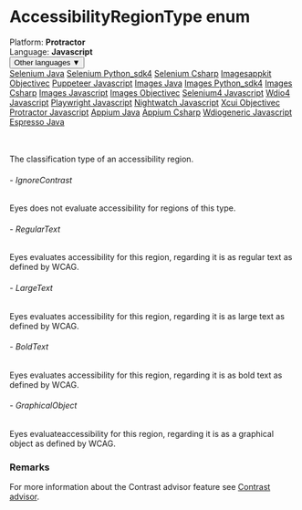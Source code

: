 # AccessibilityRegionType enum
<div class='platform-bar-container-div'><div class='platform-bar-div'>Platform:  <b> Protractor</b>
</div><div class='platform-bar-div'>Language: <b>Javascript</b></div><div class='dropdown-button-container-div'><button class='sdk-language-dropdown-button'>Other languages ▼</button><div class='dropdown-content'>
<a href='../../selenium/java/accessibilityregiontype'>Selenium Java</a>
<a href='../../selenium/python_sdk4/accessibilityregiontype'>Selenium Python_sdk4</a>
<a href='../../selenium/csharp/accessibilityregiontype'>Selenium Csharp</a>
<a href='../../imagesappkit/objectivec/accessibilityregiontype'>Imagesappkit Objectivec</a>
<a href='../../puppeteer/javascript/accessibilityregiontype'>Puppeteer Javascript</a>
<a href='../../images/java/accessibilityregiontype'>Images Java</a>
<a href='../../images/python_sdk4/accessibilityregiontype'>Images Python_sdk4</a>
<a href='../../images/csharp/accessibilityregiontype'>Images Csharp</a>
<a href='../../images/javascript/accessibilityregiontype'>Images Javascript</a>
<a href='../../images/objectivec/accessibilityregiontype'>Images Objectivec</a>
<a href='../../selenium4/javascript/accessibilityregiontype'>Selenium4 Javascript</a>
<a href='../../wdio4/javascript/accessibilityregiontype'>Wdio4 Javascript</a>
<a href='../../playwright/javascript/accessibilityregiontype'>Playwright Javascript</a>
<a href='../../nightwatch/javascript/accessibilityregiontype'>Nightwatch Javascript</a>
<a href='../../xcui/objectivec/accessibilityregiontype'>Xcui Objectivec</a>
<a href='../../protractor/javascript/accessibilityregiontype'>Protractor Javascript</a>
<a href='../../appium/java/accessibilityregiontype'>Appium Java</a>
<a href='../../appium/csharp/accessibilityregiontype'>Appium Csharp</a>
<a href='../../wdiogeneric/javascript/accessibilityregiontype'>Wdiogeneric Javascript</a>
<a href='../../espresso/java/accessibilityregiontype'>Espresso Java</a>
</div></div><br /><br /></div>

The classification type of an accessibility region. 
###### - IgnoreContrast 
 Eyes does not evaluate accessibility for regions of this type. 
 ###### - RegularText 
 Eyes evaluates accessibility for this region, regarding it is as regular text as defined by WCAG. 
 ###### - LargeText 
 Eyes evaluates accessibility for this region, regarding it is as large text as defined by WCAG. 
 ###### - BoldText 
 Eyes evaluates accessibility for this region, regarding it is as bold text as defined by WCAG. 
 ###### - GraphicalObject 
 Eyes evaluateaccessibility for this region, regarding it is as a graphical object as defined by WCAG. 
  
 ### Remarks  
For more information about the Contrast advisor feature see [Contrast advisor](https://applitools.com/docs/features/contrast-accessibility.html).
